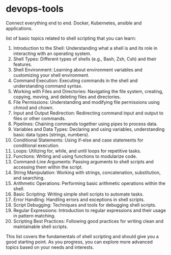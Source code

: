 # devops-tools
Connect everything end to end. Docker, Kubernetes, ansible and applications. 

list of basic topics related to shell scripting that you can learn:

1. Introduction to the Shell: Understanding what a shell is and its role in interacting with an operating system.
2. Shell Types: Different types of shells (e.g., Bash, Zsh, Csh) and their features.
3. Shell Environment: Learning about environment variables and customizing your shell environment.
4. Command Execution: Executing commands in the shell and understanding command syntax.
5. Working with Files and Directories: Navigating the file system, creating, copying, moving, and deleting files and directories.
6. File Permissions: Understanding and modifying file permissions using chmod and chown.
7. Input and Output Redirection: Redirecting command input and output to files or other commands.
8. Pipelines: Chaining commands together using pipes to process data.
9. Variables and Data Types: Declaring and using variables, understanding basic data types (strings, numbers).
10. Conditional Statements: Using if-else and case statements for conditional execution.
11. Loops: Utilizing for, while, and until loops for repetitive tasks.
12. Functions: Writing and using functions to modularize code.
13. Command-Line Arguments: Passing arguments to shell scripts and accessing them within the script.
14. String Manipulation: Working with strings, concatenation, substitution, and searching.
15. Arithmetic Operations: Performing basic arithmetic operations within the shell.
16. Basic Scripting: Writing simple shell scripts to automate tasks.
17. Error Handling: Handling errors and exceptions in shell scripts.
18. Script Debugging: Techniques and tools for debugging shell scripts.
19. Regular Expressions: Introduction to regular expressions and their usage in pattern matching.
20. Scripting Best Practices: Following good practices for writing clean and maintainable shell scripts.

This list covers the fundamentals of shell scripting and should give you a good starting point. As you progress, you can explore more advanced topics based on your needs and interests.

